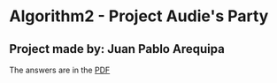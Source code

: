 ﻿# Algorithm2 - Project Audie's Party
## Project made by: Juan Pablo Arequipa
The answers are in the [PDF](https://github.com/JuanPabloArequipa/Algorithm2-Project-AudiesParty/blob/main/ANALYSIS%20-%20AudiesParty.pdf)
